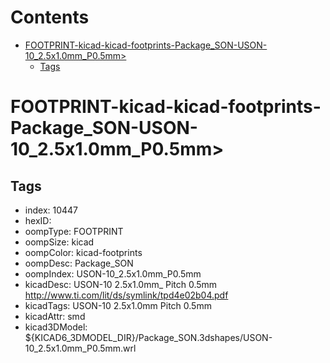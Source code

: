 



Contents
========

* [FOOTPRINT-kicad-kicad-footprints-Package_SON-USON-10_2.5x1.0mm_P0.5mm>](#footprint-kicad-kicad-footprints-package_son-uson-10_25x10mm_p05mm)
	* [Tags](#tags)

# FOOTPRINT-kicad-kicad-footprints-Package_SON-USON-10_2.5x1.0mm_P0.5mm>

## Tags

- index: 10447
- hexID: 
- oompType: FOOTPRINT
- oompSize: kicad
- oompColor: kicad-footprints
- oompDesc: Package_SON
- oompIndex: USON-10_2.5x1.0mm_P0.5mm
- kicadDesc: USON-10 2.5x1.0mm_ Pitch 0.5mm http://www.ti.com/lit/ds/symlink/tpd4e02b04.pdf
- kicadTags: USON-10 2.5x1.0mm Pitch 0.5mm
- kicadAttr: smd
- kicad3DModel: ${KICAD6_3DMODEL_DIR}/Package_SON.3dshapes/USON-10_2.5x1.0mm_P0.5mm.wrl
